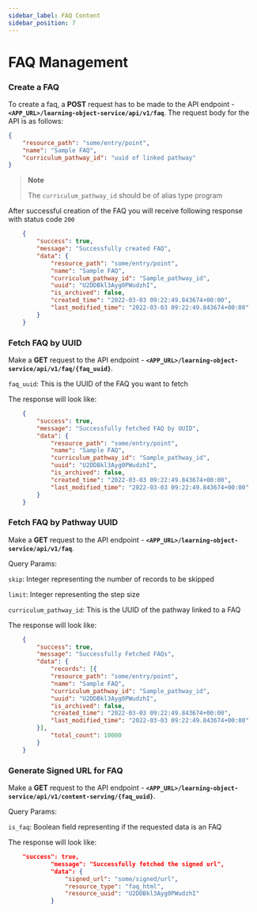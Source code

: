 ```yaml
---
sidebar_label: FAQ Content
sidebar_position: 7
---
```


# FAQ Management

### Create a FAQ

To create a faq, a **POST** request has to be made to the API endpoint - **`<APP_URL>/learning-object-service/api/v1/faq`**.
The request body for the API is as follows:

```json
{
    "resource_path": "some/entry/point",
    "name": "Sample FAQ",
    "curriculum_pathway_id": "uuid of linked pathway"
}
```

> **Note**
>
> The ```curriculum_pathway_id``` should be of alias type program 

After successful creation of the FAQ you will receive following response with status code ```200```

```json
    {
        "success": true,
        "message": "Successfully created FAQ",
        "data": {
            "resource_path": "some/entry/point",
            "name": "Sample FAQ",
            "curriculum_pathway_id": "Sample_pathway_id",
            "uuid": "U2DDBkl3Ayg0PWudzhI",
            "is_archived": false,
            "created_time": "2022-03-03 09:22:49.843674+00:00",
            "last_modified_time": "2022-03-03 09:22:49.843674+00:00"
        }
    }
```

### Fetch FAQ by UUID

Make a **GET** request to the API endpoint - **`<APP_URL>/learning-object-service/api/v1/faq/{faq_uuid}`**.

`faq_uuid`: This is the UUID of the FAQ you want to fetch

The response will look like:

```json
    {
        "success": true,
        "message": "Successfully fetched FAQ by UUID",
        "data": {
            "resource_path": "some/entry/point",
            "name": "Sample FAQ",
            "curriculum_pathway_id": "Sample_pathway_id",
            "uuid": "U2DDBkl3Ayg0PWudzhI",
            "is_archived": false,
            "created_time": "2022-03-03 09:22:49.843674+00:00",
            "last_modified_time": "2022-03-03 09:22:49.843674+00:00"
        }
    }

```
### Fetch FAQ by Pathway UUID

Make a **GET** request to the API endpoint - **`<APP_URL>/learning-object-service/api/v1/faq`**.

Query Params:

`skip`: Integer representing the number of records to be skipped

`limit`: Integer representing the step size

`curriculum_pathway_id`: This is the UUID of the pathway linked to a FAQ

The response will look like:

```json
    {
        "success": true,
        "message": "Successfully Fetched FAQs",
        "data": {
            "records": [{
            "resource_path": "some/entry/point",
            "name": "Sample FAQ",
            "curriculum_pathway_id": "Sample_pathway_id",
            "uuid": "U2DDBkl3Ayg0PWudzhI",
            "is_archived": false,
            "created_time": "2022-03-03 09:22:49.843674+00:00",
            "last_modified_time": "2022-03-03 09:22:49.843674+00:00"
        }],
            "total_count": 10000
        }
    }

```
### Generate Signed URL for FAQ

Make a **GET** request to the API endpoint - **`<APP_URL>/learning-object-service/api/v1/content-serving/{faq_uuid}`**.

Query Params:

`is_faq`: Boolean field representing if the requested data is an FAQ

The response will look like:

```json
    "success": true,
            "message": "Successfully fetched the signed url",
            "data": {
                "signed_url": "some/signed/url",
                "resource_type": "faq_html",
                "resource_uuid": "U2DDBkl3Ayg0PWudzhI"
            }

```
